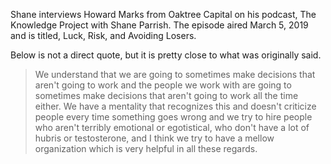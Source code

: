 <!--
.. title: Howard Marks on Creating a Supportive Work Climate
.. slug: howard-marks
.. date: 2019-03-17 09:00:00 PDT
.. tags: climate
.. category:
.. link: 
.. description: This post is based on a conversation between Shane Parrish and Howard Marks from The Knowledge Project podcast with Shane Parrish, March 5, 2019, Luck, Risk, and Avoiding Losers, and Interview with Howard Marks from Oaktree Capital.
.. type: text
-->
Shane interviews Howard Marks from Oaktree Capital on his podcast, The Knowledge Project with Shane Parrish.  The episode aired March 5, 2019 and is titled, Luck, Risk, and Avoiding Losers.  

Below is not a direct quote, but it is pretty close to what was originally said.  
> We understand that we are going to sometimes make decisions that aren't going to work and the people we work with are going to sometimes make decisions that aren't going to work all the time either.  We have a mentality that recognizes this and doesn't criticize people every time something goes wrong and we try to hire people who aren't terribly emotional or egotistical, who don't have a lot of hubris or testosterone, and I think we try to have a mellow organization which is very helpful in all these regards.
